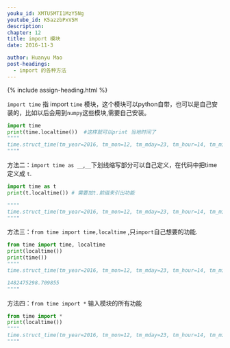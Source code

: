 ```yaml
---
youku_id: XMTU5MTI1MzY5Ng
youtube_id: K5azzbPxV5M
description: 
chapter: 12
title: import 模块
date: 2016-11-3

author: Huanyu Mao
post-headings:
  - import 的各种方法
---
```









{% include assign-heading.html %}

`import time`  指 import `time`  模块，这个模块可以python自带，也可以是自己安装的，比如以后会用到`numpy`这些模块,需要自己安装。

```python
import time
print(time.localtime())  #这样就可以print 当地时间了
""""
time.struct_time(tm_year=2016, tm_mon=12, tm_mday=23, tm_hour=14, tm_min=12, tm_sec=48, tm_wday=4, tm_yday=358, tm_isdst=0)
""""
```

方法二：`import time as __`,`__`下划线缩写部分可以自己定义，在代码中把time 定义成 `t`.

```python
import time as t
print(t.localtime()) # 需要加t.前缀来引出功能

""""
time.struct_time(tm_year=2016, tm_mon=12, tm_mday=23, tm_hour=14, tm_min=12, tm_sec=48, tm_wday=4, tm_yday=358, tm_isdst=0)
""""

```

方法三：`from time import time,localtime` ,只`import`自己想要的功能.

```python
from time import time, localtime
print(localtime())
print(time())
""""
time.struct_time(tm_year=2016, tm_mon=12, tm_mday=23, tm_hour=14, tm_min=41, tm_sec=38, tm_wday=4, tm_yday=358, tm_isdst=0)

1482475298.709855
""""
```

方法四：`from time import *`  输入模块的所有功能

```python
from time import *
print(localtime())
""""
time.struct_time(tm_year=2016, tm_mon=12, tm_mday=23, tm_hour=14, tm_min=41, tm_sec=38, tm_wday=4, tm_yday=358, tm_isdst=0)
""""

```

